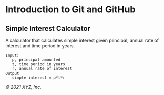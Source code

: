 # Introduction to Git and GitHub

## Simple Interest Calculator

A calculator that calculates simple interest given principal, annual rate of interest and time period in years.

```
Input:
   p, principal amounted
   t, time period in years
   r, annual rate of interest
Output
   simple interest = p*t*r
```

_© 2021 XYZ, Inc._
